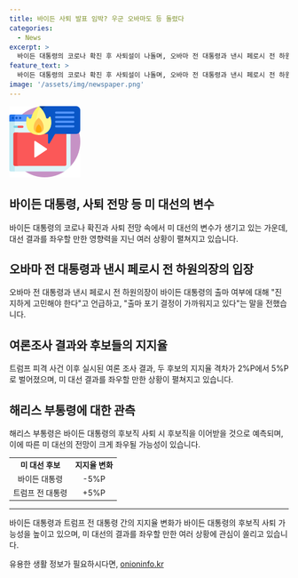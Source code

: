 ```yaml
---
title: 바이든 사퇴 발표 임박? 우군 오바마도 등 돌렸다
categories:
  - News
excerpt: >
  바이든 대통령의 코로나 확진 후 사퇴설이 나돌며, 오바마 전 대통령과 낸시 페로시 전 하원의장의 발언이 주목을 받고 있습니다. 여론조사 결과에 따르면 트럼프와의 지지율 격차가 벌어져, 사퇴 여부가 대선 결과에 영향을 미칠 것으로 보입니다. 사퇴 시 해리스 부통령이 후보직을 이어받을 것으로 전망되며, 이미 선거 유세에 나서 트럼프를 겨냥하는 발언을 한 바 있습니다. 함께해 여성 부통령 후보까지 점쳐지고 있습니다.
feature_text: >
  바이든 대통령의 코로나 확진 후 사퇴설이 나돌며, 오바마 전 대통령과 낸시 페로시 전 하원의장의 발언이 주목을 받고 있습니다. 여론조사 결과에 따르면 트럼프와의 지지율 격차가 벌어져, 사퇴 여부가 대선 결과에 영향을 미칠 것으로 보입니다. 사퇴 시 해리스 부통령이 후보직을 이어받을 것으로 전망되며, 이미 선거 유세에 나서 트럼프를 겨냥하는 발언을 한 바 있습니다. 함께해 여성 부통령 후보까지 점쳐지고 있습니다.
image: '/assets/img/newspaper.png'
---
```


<p><img src="/assets/img/news.png" alt="rentncar 속보" /></p>

<h2 data-ke-size="size26">바이든 대통령, 사퇴 전망 등 미 대선의 변수</h2>

<p data-ke-size="size16">바이든 대통령의 코로나 확진과 사퇴 전망 속에서 미 대선의 변수가 생기고 있는 가운데, 대선 결과를 좌우할 만한 영향력을 지닌 여러 상황이 펼쳐지고 있습니다.</p>

<h2 data-ke-size="size26">오바마 전 대통령과 낸시 페로시 전 하원의장의 입장</h2>

<p data-ke-size="size16">오바마 전 대통령과 낸시 페로시 전 하원의장이 바이든 대통령의 출마 여부에 대해 "진지하게 고민해야 한다"고 언급하고, "출마 포기 결정이 가까워지고 있다"는 말을 전했습니다.</p>

<h2 data-ke-size="size26">여론조사 결과와 후보들의 지지율</h2>

<p data-ke-size="size16">트럼프 피격 사건 이후 실시된 여론 조사 결과, 두 후보의 지지율 격차가 2%P에서 5%P로 벌어졌으며, 미 대선 결과를 좌우할 만한 상황이 펼쳐지고 있습니다.</p>

<h2 data-ke-size="size26">해리스 부통령에 대한 관측</h2>

<p data-ke-size="size16">해리스 부통령은 바이든 대통령의 후보직 사퇴 시 후보직을 이어받을 것으로 예측되며, 이에 따른 미 대선의 전망이 크게 좌우될 가능성이 있습니다.</p>

<table>
  <tr>
    <td style="text-align: center; height: 17px;"><b>미 대선 후보</b></td>
    <td style="text-align: center; height: 17px;"><b>지지율 변화</b></td>
  </tr>
  <tr>
    <td style="text-align: center; height: 17px;">바이든 대통령</td>
    <td style="text-align: center; height: 17px;">-5%P</td>
  </tr>
  <tr>
    <td style="text-align: center; height: 17px;">트럼프 전 대통령</td>
    <td style="text-align: center; height: 17px;">+5%P</td>
  </tr>
</table>

<hr>

<p data-ke-size="size16">바이든 대통령과 트럼프 전 대통령 간의 지지율 변화가 바이든 대통령의 후보직 사퇴 가능성을 높이고 있으며, 미 대선의 결과를 좌우할 만한 여러 상황에 관심이 쏠리고 있습니다.</p>
유용한 생활 정보가 필요하시다면, <a href="https://onioninfo.kr" rel="dofollow">onioninfo.kr</a>


